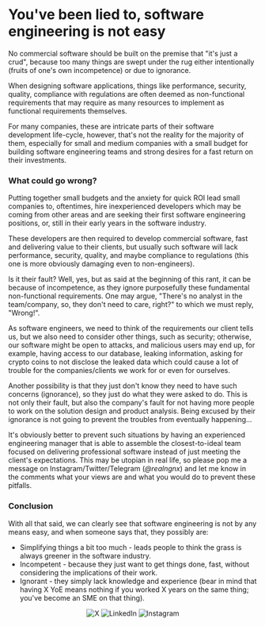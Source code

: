 # You've been lied to, software engineering is not easy

No commercial software should be built on the premise
that "it's just a crud", because too many things are swept
under the rug either intentionally (fruits of one's own
incompetence) or due to ignorance.

When designing software applications, things like performance,
security, quality, compliance with regulations are often deemed
as non-functional requirements that may require as many resources
to implement as functional requirements themselves.

For many companies, these are intricate parts of their software
development life-cycle, however, that's not the reality for
the majority of them, especially for small and medium companies
with a small budget for building software engineering teams and
strong desires for a fast return on their investments.

### What could go wrong?
Putting together small budgets and the anxiety for quick ROI
lead small companies to, oftentimes, hire inexperienced developers which
may be coming from other areas and are seeking their first software
engineering positions, or, still in their early years in the software
industry.

These developers are then required to develop commercial software,
fast and delivering value to their clients, but usually such software will
lack performance, security, quality, and maybe compliance to
regulations (this one is more obviously damaging even to non-engineers).

Is it their fault? Well, yes, but as said at the beginning of this rant,
it can be because of incompetence, as they ignore purposefully these fundamental
non-functional requirements. One may argue, "There's no analyst in the team/company,
so, they don't need to care, right?" to which we must reply, "Wrong!".

As software engineers, we need to think of the requirements our client tells us,
but we also need to consider other things, such as security; otherwise, our
software might be open to attacks, and malicious users may end up, for example,
having access to our database, leaking information, asking for crypto coins to not
disclose the leaked data which could cause a lot of trouble for the companies/clients
we work for or even for ourselves.

Another possibility is that they just don't know they need to have such concerns
(ignorance), so they just do what they were asked to do. This is not only their
fault, but also the company's fault for not having more people to work on the solution
design and product analysis. Being excused by their ignorance is not going to prevent
the troubles from eventually happening...

It's obviously better to prevent such situations by having an experienced engineering
manager that is able to assemble the closest-to-ideal team focused on delivering
professional software instead of just meeting the client's expectations.
This may be utopian in real life, so please pop me a message on Instagram/Twitter/Telegram (*@realngnx*)
and let me know in the comments what your views are and what you would do to prevent these pitfalls.

### Conclusion
With all that said, we can clearly see that software engineering is not by any means easy, and when someone says that, they possibly are:
- Simplifying things a bit too much - leads people to think the grass is always greener in the software industry.
- Incompetent - because they just want to get things done, fast, without considering the implications of their work.
- Ignorant - they simply lack knowledge and experience (bear in mind that having X YoE means nothing if you worked X years on the same thing; you've become an SME on that thing).

<div style="text-align: center;">

![X](https://img.shields.io/badge/-realngnx-000000?style=for-the-badge&logo=x&logoColor=white&labelColor=black)
![LinkedIn](https://img.shields.io/badge/-realngnx-0077B5?style=for-the-badge&logo=linkedin&logoColor=white)
![Instagram](https://img.shields.io/badge/-realngnx-E4405F?style=for-the-badge&logo=instagram&logoColor=white)

</div>
